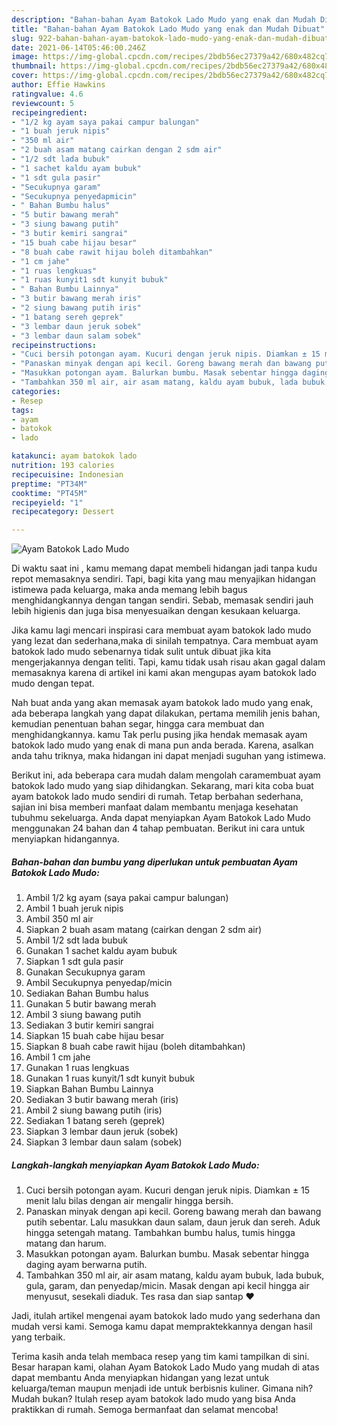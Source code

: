 ```yaml
---
description: "Bahan-bahan Ayam Batokok Lado Mudo yang enak dan Mudah Dibuat"
title: "Bahan-bahan Ayam Batokok Lado Mudo yang enak dan Mudah Dibuat"
slug: 922-bahan-bahan-ayam-batokok-lado-mudo-yang-enak-dan-mudah-dibuat
date: 2021-06-14T05:46:00.246Z
image: https://img-global.cpcdn.com/recipes/2bdb56ec27379a42/680x482cq70/ayam-batokok-lado-mudo-foto-resep-utama.jpg
thumbnail: https://img-global.cpcdn.com/recipes/2bdb56ec27379a42/680x482cq70/ayam-batokok-lado-mudo-foto-resep-utama.jpg
cover: https://img-global.cpcdn.com/recipes/2bdb56ec27379a42/680x482cq70/ayam-batokok-lado-mudo-foto-resep-utama.jpg
author: Effie Hawkins
ratingvalue: 4.6
reviewcount: 5
recipeingredient:
- "1/2 kg ayam saya pakai campur balungan"
- "1 buah jeruk nipis"
- "350 ml air"
- "2 buah asam matang cairkan dengan 2 sdm air"
- "1/2 sdt lada bubuk"
- "1 sachet kaldu ayam bubuk"
- "1 sdt gula pasir"
- "Secukupnya garam"
- "Secukupnya penyedapmicin"
- " Bahan Bumbu halus"
- "5 butir bawang merah"
- "3 siung bawang putih"
- "3 butir kemiri sangrai"
- "15 buah cabe hijau besar"
- "8 buah cabe rawit hijau boleh ditambahkan"
- "1 cm jahe"
- "1 ruas lengkuas"
- "1 ruas kunyit1 sdt kunyit bubuk"
- " Bahan Bumbu Lainnya"
- "3 butir bawang merah iris"
- "2 siung bawang putih iris"
- "1 batang sereh geprek"
- "3 lembar daun jeruk sobek"
- "3 lembar daun salam sobek"
recipeinstructions:
- "Cuci bersih potongan ayam. Kucuri dengan jeruk nipis. Diamkan ± 15 menit lalu bilas dengan air mengalir hingga bersih."
- "Panaskan minyak dengan api kecil. Goreng bawang merah dan bawang putih sebentar. Lalu masukkan daun salam, daun jeruk dan sereh. Aduk hingga setengah matang. Tambahkan bumbu halus, tumis hingga matang dan harum."
- "Masukkan potongan ayam. Balurkan bumbu. Masak sebentar hingga daging ayam berwarna putih."
- "Tambahkan 350 ml air, air asam matang, kaldu ayam bubuk, lada bubuk, gula, garam, dan penyedap/micin. Masak dengan api kecil hingga air menyusut, sesekali diaduk. Tes rasa dan siap santap ❤"
categories:
- Resep
tags:
- ayam
- batokok
- lado

katakunci: ayam batokok lado 
nutrition: 193 calories
recipecuisine: Indonesian
preptime: "PT34M"
cooktime: "PT45M"
recipeyield: "1"
recipecategory: Dessert

---
```



![Ayam Batokok Lado Mudo](https://img-global.cpcdn.com/recipes/2bdb56ec27379a42/680x482cq70/ayam-batokok-lado-mudo-foto-resep-utama.jpg)

Di waktu  saat ini , kamu memang dapat membeli hidangan jadi tanpa kudu repot memasaknya sendiri. Tapi, bagi kita yang mau menyajikan hidangan istimewa pada keluarga, maka anda memang lebih bagus menghidangkannya dengan tangan sendiri. Sebab, memasak sendiri jauh lebih higienis dan juga bisa menyesuaikan dengan kesukaan keluarga.

Jika kamu lagi mencari inspirasi cara membuat ayam batokok lado mudo yang lezat dan sederhana,maka di sinilah tempatnya. Cara membuat ayam batokok lado mudo  sebenarnya tidak sulit untuk dibuat jika kita mengerjakannya dengan teliti. Tapi, kamu tidak usah risau akan gagal dalam memasaknya 
karena di artikel ini kami akan mengupas ayam batokok lado mudo dengan tepat.  



Nah buat anda yang akan memasak ayam batokok lado mudo yang enak, ada beberapa langkah yang dapat dilakukan, pertama memilih jenis bahan, kemudian penentuan bahan segar, hingga cara membuat dan menghidangkannya. kamu Tak perlu pusing jika hendak memasak ayam batokok lado mudo yang enak di mana pun anda berada. Karena, asalkan anda  tahu triknya, maka hidangan ini dapat menjadi suguhan yang istimewa.

Berikut ini, ada beberapa cara mudah dalam mengolah caramembuat ayam batokok lado mudo yang siap dihidangkan. Sekarang, mari kita coba buat ayam batokok lado mudo sendiri di rumah. Tetap berbahan sederhana, sajian ini bisa memberi manfaat dalam membantu menjaga kesehatan tubuhmu sekeluarga. Anda dapat menyiapkan Ayam Batokok Lado Mudo menggunakan 24 bahan dan 4 tahap pembuatan. Berikut ini cara untuk menyiapkan hidangannya.

<!--inarticleads1-->

##### Bahan-bahan dan bumbu yang diperlukan untuk pembuatan Ayam Batokok Lado Mudo:

1. Ambil 1/2 kg ayam (saya pakai campur balungan)
1. Ambil 1 buah jeruk nipis
1. Ambil 350 ml air
1. Siapkan 2 buah asam matang (cairkan dengan 2 sdm air)
1. Ambil 1/2 sdt lada bubuk
1. Gunakan 1 sachet kaldu ayam bubuk
1. Siapkan 1 sdt gula pasir
1. Gunakan Secukupnya garam
1. Ambil Secukupnya penyedap/micin
1. Sediakan  Bahan Bumbu halus
1. Gunakan 5 butir bawang merah
1. Ambil 3 siung bawang putih
1. Sediakan 3 butir kemiri sangrai
1. Siapkan 15 buah cabe hijau besar
1. Siapkan 8 buah cabe rawit hijau (boleh ditambahkan)
1. Ambil 1 cm jahe
1. Gunakan 1 ruas lengkuas
1. Gunakan 1 ruas kunyit/1 sdt kunyit bubuk
1. Siapkan  Bahan Bumbu Lainnya
1. Sediakan 3 butir bawang merah (iris)
1. Ambil 2 siung bawang putih (iris)
1. Sediakan 1 batang sereh (geprek)
1. Siapkan 3 lembar daun jeruk (sobek)
1. Siapkan 3 lembar daun salam (sobek)




<!--inarticleads2-->

##### Langkah-langkah menyiapkan Ayam Batokok Lado Mudo:

1. Cuci bersih potongan ayam. Kucuri dengan jeruk nipis. Diamkan ± 15 menit lalu bilas dengan air mengalir hingga bersih.
1. Panaskan minyak dengan api kecil. Goreng bawang merah dan bawang putih sebentar. Lalu masukkan daun salam, daun jeruk dan sereh. Aduk hingga setengah matang. Tambahkan bumbu halus, tumis hingga matang dan harum.
1. Masukkan potongan ayam. Balurkan bumbu. Masak sebentar hingga daging ayam berwarna putih.
1. Tambahkan 350 ml air, air asam matang, kaldu ayam bubuk, lada bubuk, gula, garam, dan penyedap/micin. Masak dengan api kecil hingga air menyusut, sesekali diaduk. Tes rasa dan siap santap ❤




Jadi, itulah artikel mengenai  ayam batokok lado mudo  yang sederhana dan mudah versi kami. Semoga kamu dapat mempraktekkannya dengan hasil yang terbaik. 

Terima kasih anda telah membaca resep yang tim kami tampilkan di sini. Besar harapan kami, olahan  Ayam Batokok Lado Mudo yang mudah di atas dapat membantu Anda menyiapkan hidangan yang lezat untuk keluarga/teman maupun menjadi ide untuk berbisnis kuliner. Gimana nih? Mudah bukan? Itulah resep ayam batokok lado mudo yang bisa Anda praktikkan di rumah. Semoga bermanfaat dan selamat mencoba!

